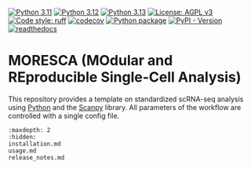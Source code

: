 [![Python 3.11](https://img.shields.io/badge/python-3.11-blue.svg)](https://www.python.org/downloads/release/python-3119/)
[![Python 3.12](https://img.shields.io/badge/python-3.12-blue.svg)](https://www.python.org/downloads/release/python-3128/)
[![Python 3.13](https://img.shields.io/badge/python-3.13-blue.svg)](https://www.python.org/downloads/release/python-3130/)
[![License: AGPL v3](https://img.shields.io/badge/License-AGPL%20v3-blue.svg)](https://www.gnu.org/licenses/agpl-3.0)
[![Code style: ruff](https://img.shields.io/badge/code%20style-ruff-red)](https://github.com/astral-sh/ruff)
[![codecov](https://codecov.io/gh/claassenlab/MORESCA/branch/main/graph/badge.svg?token=WHUCNFSPJF)](https://codecov.io/gh/claassenlab/MORESCA)
[![Python package](https://github.com/claassenlab/MORESCA/actions/workflows/python-package.yml/badge.svg)](https://github.com/claassenlab/MORESCA/actions/workflows/python-package.yml)
[![PyPI - Version](https://img.shields.io/pypi/v/moresca)](https://pypi.org/project/moresca/)
[![readthedocs](https://readthedocs.org/projects/MORESCA/badge/?version=latest)](https://moresca.readthedocs.io)

# MORESCA (MOdular and REproducible Single-Cell Analysis)

This repository provides a template  on standardized scRNA-seq analysis using [Python](https://www.python.org/) and the [Scanpy](https://scanpy.readthedocs.io/) library. All parameters of the workflow are controlled with a single config file.


```{toctree}
:maxdepth: 2
:hidden:
installation.md
usage.md
release_notes.md
```
